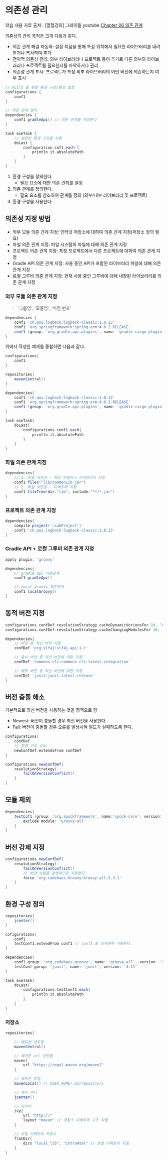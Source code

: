 # 의존성 관리

학습 내용 자료 출처 : [열혈강의] 그레이들 youtube [Chapter 06 의존 관계](https://www.youtube.com/watch?v=hAtN9pd9xGg&list=PL7mmuO705dG2pdxCYCCJeAgOeuQN1seZz&index=21)

의존성의 관리 목적은 크게 다음과 같다.

- 의존 관계 해결 자동화: 설정 지점을 통해 특정 위치에서 필요한 라이브러리를 내려받거나 복사하여 추가
- 전이적 의존성 관리: 외부 라이브러리나 프로젝트 등이 추가로 다른 외부의 라이브러리나 프로젝트를 필요한지를 파악하거나 관리
- 의존성 관계 표시: 프로젝트가 특정 외부 라이브러리의 어떤 버전에 의존하는지 여부 표시

```gradle
// build 를 위한 환경 구성/환경 설정
configurations {
    conf1
}

// 의존 관계 정의
dependencies {
    conf1 gradleApi() // 의존 관계를 지정한다
}

task exeTask {
    // 설정된 환경 구성을 사용
    doLast {
        configuration.cof1.each {
            println it.absolutePath
        }
    }
}
```

1. 환경 구성을 정의한다.
   - 필요 요소에 대한 의존 관계를 설정
2. 의존 관계를 정의한다.
   - 필요 요소를 참조하여 관계를 정의 (외부/내부 라이브러리 및 프로젝트)
3. 환경 구성을 사용한다.

## 의존성 지정 방법

- 외부 모듈 의존 관계 지정: 인터넷 저장소에 대하여 의존 관계 지정(저장소 정의 필요)
- 파일 의존 관계 지정: 파일 시스템의 파일에 대해 의존 관계 지정
- 프로젝트 의존 관계 지정: 특정 프로젝트에서 다른 프로젝트에 대하여 의존 관계 지정
- Gradle API 의존 관계 지정: 사용 중인 API가 포함된 라이브러리 파일에 대해 의존 관계 지정
- 로컬 그루비 의존 관계 지정: 현재 사용 중인 그루비에 대해 내장된 라이브러리를 의존 관계 지정

### 외부 모듈 의존 관계 지정

> '그룹명', '모듈명', '버전 번호'

```gradle
dependencies {
    conf1 'ch.qos.logback:logback-classic:1.0.13'
    conf1 'org.springframework:spring-orm:4.0.2.RELEASE'
    conf1 (group: 'org.gradle.api.plugins', name: 'gradle-cargo-plugin', version: '0.6.1')
}
```

위에서 작성한 예제를 종합하면 다음과 같다.

```gradle
configurations{
    conf1
}

repositories{
    mavenCentral()
}

dependencies{
    conf1 'ch.qos.logback:logback-classic:1.0.13'
    conf1 'org.springframework:spring-orm:4.0.2.RELEASE'
    conf1 (group: 'org.gradle.api.plugins', name: 'gradle-cargo-plugin', version: '0.6.1')
}

task exeTask{
    doLast{
        configurations.conf1.each{
            println it.absolutePath
        }
    }
}
```

### 파일 의존 관계 지정

```gradle
dependencies{
    // 1. 파일 의존성 - 특정 파일이나 라이브러리 지정
    conf1 files("lib/commonLib.jar")
    // 2. 파일 의존성 - 디렉토리 지정
    conf1 fileTree(dir:"lib", include:"**/*.jar")
}
```

### 프로젝트 의존 관계 지정

```gradle
dependencies{
    compile project(':subProject')
    conf1 'ch.qos.logback:logback-classic:1.0.13'
}
```

### Gradle API + 로컬 그루비 의존 관계 지정

```gradle
apply plugin: 'groovy'

dependencies{
    // gradle api 의존관계
    conf1 gradleApi()

    // local groovy 의존관계
    conf1 localGroovy()
}
```

## 동적 버전 지정

```gradle
configurations.confDef.resolutionStrategy.cacheDynamicVerionsFor 10, 'minutes'
configurations.confDef.resolutionStrategy.cacheChangingModulesFor 10, 'hours'

dependencies{
    // 버전 중 최신 버전 지정
    confDef 'org.slf4j:slf4j-api:1.+'

    // 출시 버전 중 최신 버전에 대한 지정
    confDef 'commons-cli:commons-cli:latest.integration'

    // 배포 버전 중 최신 버전에 대한 지정
    confDef 'junit:junit:latest.release'
}
```

## 버전 충돌 해소

기본적으로 최신 버전을 사용하는 것을 정책으로 함

- Newest: 버전이 충돌할 경우 최신 버전을 사용한다.
- Fail: 버전이 충돌할 경우 오류를 발생시켜 빌드가 실패하도록 한다.

```gradle
configurations{
    confDef
    // 환경 구성 상속
    newConfDef.extendsFrom confDef
}

configurations.newConfDef{
    resolutionStrategy{
        failOnVersionConflict()
    }
}
```

## 모듈 제외

```gradle
dependencies{
    testCof1 (group: 'org.spockframework', name:'spock-core', version:'0.7-Groovy-2.0'){
        exclude module: 'Groovy-all'
    }
}
```

## 버전 강제 지정

```gradle
configurations.newConfDef{
    resolutionStrategy{
        failOnVersionConflict()
        // 버전 사용을 강제적으로 지정한다.
        force 'org.codehaus.Groovy:Groovy-all:2.3.1'
    }
}
```

## 환경 구성 정의

```gradle
repositories{
    jcenter()
}

cofigurations{
    conf1
    testConf1.extendFrom conf1 // conf1 을 상속하여 사용한다.
}

dependencies{
    conf1 group: 'org.codehaus.groovy', name: 'groovy-all', version: '2.3.1'
    testConf gorup: 'junit', name: 'junit', version: '4.11'
}

task exeTask{
    doLast{
        configurations.testConf1.each{
            println it.absolutePath
        }
    }
}
```

### 저장소

```gradle
repositories{

    // 메이븐 센트럴
    mavenCentral()

    // 메이븐 url 선언형
    maven{
        url "https://repo1.maven.org/maven2"
    }

    // 메이븐 로컬
    mavenLocal() // USER_HOME/.m2/repository

    // 제이 센터
    jcenter()

    // 아이비
    ivy{
        url "http://"
        layout "maven" // 저장소 디렉토리 구조 지정
    }

    // 로컬 디렉토리 저장소
    flatDir{
        dirs "local_lib", "introHtml" // 로컬 디렉토리 지정
    }
}
```
